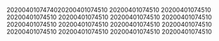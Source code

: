 2020040107474020200401074510
20200401074510
20200401074510
20200401074510
20200401074510
20200401074510
20200401074510
20200401074510
20200401074510
20200401074510
20200401074510
20200401074510
20200401074510
20200401074510
20200401074510
